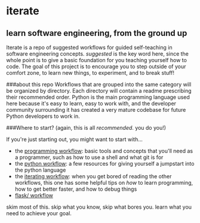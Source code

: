 iterate
=======
learn software engineering, from the ground up
----------------------------------------------


Iterate is a repo of suggested workflows for guided self-teaching in
software engineering concepts. 
_suggested_ is the key word here,
since the whole point is to give a basic foundation for you teaching
yourself how to code. The goal of this project is to encourage you to
step outside of your comfort zone, to learn new things, to experiment, and
to break stuff!

###about this repo
Workflows that are grouped into the same category will be organized by
directory. Each directory will contain a readme prescribing their recommended order.
Python is the main programming language used here because it's easy to learn,
easy to work with, and the developer community surrounding it has created
a very mature codebase for future Python developers to work in.


###Where to start?
(again, this is all _recommended_. you do you!)


If you're just starting out, you might want to start with...

- the [programming workflow](https://github.com/jazzyfresh/iterate): basic tools and concepts that
you'll need as a programmer, such as how to use a shell and what git is for
- the [python workflow](https://github.com/jazzyfresh/iterate): a few resources for
giving yourself a jumpstart into the python language
- the [iterating workflow](https://github.com/jazzyfresh/iterate): when you get bored of reading the
other workflows, this one has some helpful tips on _how_ to learn programming,
how to get better faster, and how to debug things
- [flask/ workflow](https://github.com/jazzyfresh/iterate)



skim most of this. skip what you know, skip what bores you. learn what you need to achieve your goal.
